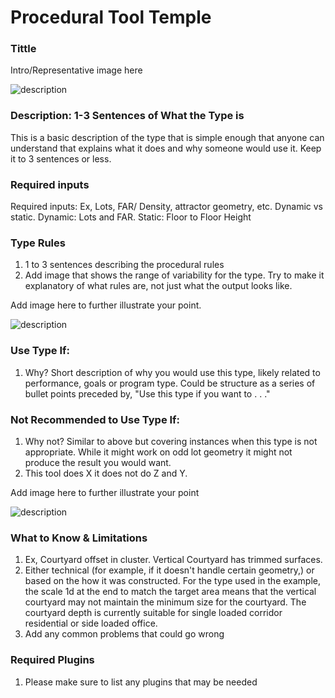 # Procedural Tool Temple

### Tittle

Intro/Representative image here

![description](../images/gh_procedural_type_ex4.jpg)

### Description: 1-3 Sentences of What the Type is

This is a basic description of the type that is simple enough that anyone can understand that explains what it does and why someone would use it. Keep it to 3 sentences or less.

### Required inputs 

Required inputs: Ex, Lots, FAR/ Density, attractor geometry, etc. Dynamic vs static. Dynamic: Lots and FAR. Static: Floor to Floor Height

### Type Rules 

1. 1 to 3 sentences describing the procedural rules 
1. Add image that shows the range of variability for the type. Try to make it explanatory of what rules are, not just what the output looks like.

Add image here to further illustrate your point.

![description](../images/gh_procedural_type_ex3.jpg)

### Use Type If: 

1. Why? Short description of why you would use this type, likely related to performance, goals or program type. Could be structure as a series of bullet points preceded by, "Use this type if you want to . . ."

### Not Recommended to Use Type If:

1. Why not? Similar to above but covering instances when this type is not appropriate. While it might work on odd lot geometry it might not produce the result you would want.
1. This tool does X it does not do Z and Y.

Add image here to further illustrate your point

![description](../images/gh_procedural_type_combo.jpg)

### What to Know & Limitations 

1. Ex, Courtyard offset in cluster. Vertical Courtyard has trimmed surfaces. 
1. Either technical (for example, if it doesn't handle certain geometry,) or based on the how it was constructed. For the type used in the example, the scale 1d at the end to match the target area means that the vertical courtyard may not maintain the minimum size for the courtyard. The courtyard depth is currently suitable for single loaded corridor residential or side loaded office.
1. Add any common problems that could go wrong

### Required Plugins 

1. Please make sure to list any plugins that may be needed
